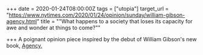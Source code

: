 +++
date = 2020-01-24T08:00:00Z
tags = ["utopia"]
target_url = "https://www.nytimes.com/2020/01/24/opinion/sunday/william-gibson-agency.html"
title = "\"What happens to a society that loses its capacity for awe and wonder at things to come?\""

+++
A poignant opinion piece inspired by the debut of William Gibson's new book, [Agency.](https://www.npr.org/2020/01/21/797311174/in-agency-william-gibson-builds-a-bomb-that-doesnt-boom-and-thats-okay "NPR review of Agency by William Gibson")